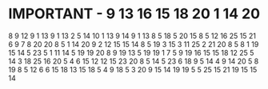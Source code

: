 # IMPORTANT - 9 13 16 15 18 20 1 14 20 
8 9 12 9 1 13 9 1 13 2 5 14 10 1 13 9 14 9 1 13 8 5 18 5 20 15 8 5 12 16 25 15 21 6 9 7 8 20 20 8 5 1 14 20 9 2 12 15 15 14 8 5 19 3 15 3 11 25 2 21 20 8 5 8 1 19 15 14 5 23 5 1 11 14 5 19 19 20 8 9 19 13 5 19 19 1 7 5 9 19 16 15 15 18 12 25 5 14 3 18 25 16 20 5 4 6 15 12 12 15 23 20 8 5 14 5 23 6 18 9 5 14 4 9 14 20 5 8 19 8 5 12 6 6 15 18 13 15 18 5 4 9 18 5 3 20 9 15 14 19 19 5 5 25 15 21 19 15 15 14 
